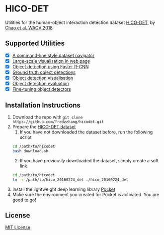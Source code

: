 # HICO-DET
Utilities for the human-object interaction detection dataset [HICO-DET](http://www-personal.umich.edu/~ywchao/hico/), by [Chao et al. WACV 2018](https://arxiv.org/pdf/1702.05448.pdf)

## Supported Utilities

- [x] [A command-line style dataset navigator](https://github.com/fredzzhang/hicodet/tree/main/utilities#dataset-navigator)
- [x] [Large-scale visualisation in web page](https://github.com/fredzzhang/hicodet/tree/main/utilities#generate-and-visaulise-box-pairs-in-large-scales)
- [x] [Object detection using Faster R-CNN](https://github.com/fredzzhang/hicodet/tree/main/detections#generate-detections-using-faster-r-cnn)
- [x] [Ground truth object detections](https://github.com/fredzzhang/hicodet/tree/main/detections#generate-ground-truth-detections)
- [x] [Object detection visualisation](https://github.com/fredzzhang/hicodet/tree/main/detections#visualise-detections)
- [x] [Object detection evaluation](https://github.com/fredzzhang/hicodet/tree/main/detections#evaluate-detections)
- [x] [Fine-tuning object detectors](https://github.com/fredzzhang/hicodet/tree/main/detections#fine-tune-the-detector-on-hico-det)

## Installation Instructions
1. Download the repo with `git clone https://github.com/fredzzhang/hicodet.git`
2. Prepare the [HICO-DET dataset](https://drive.google.com/open?id=1QZcJmGVlF9f4h-XLWe9Gkmnmj2z1gSnk)
    1. If you have not downloaded the dataset before, run the following script
    ```bash
    cd /path/to/hicodet
    bash download.sh
    ```
    2. If you have previously downloaded the dataset, simply create a soft link
    ```bash
    cd /path/to/hicodet
    ln -s /path/to/hico_20160224_det ./hico_20160224_det
    ```
3. Install the lightweight deep learning library [Pocket](https://github.com/fredzzhang/pocket)
4. Make sure the environment you created for Pocket is activated. You are good to go!

## License

[MIT License](./LICENSE)